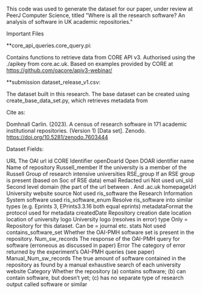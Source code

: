 
This code was used to generate the dataset for our paper, under review at PeerJ Computer Science, titled "Where is all the research software? An
analysis of software in UK academic repositories."

Important Files

**core_api_queries.core_query.pi:

Contains functions to retrieve data from CORE API v3. Authorised using the ./apikey from core.ac.uk.
Based on examples provided by CORE at https://github.com/oacore/apiv3-webinar/

**submission dataset_release_v1.csv:

The dataset built in this research.  The base dataset can be created using create_base_data_set.py, which retrieves metadata from 

Cite as:

Domhnall Carlin. (2023). A census of research software in 171 academic institutional repositories. (Version 1) [Data set]. Zenodo. https://doi.org/10.5281/zenodo.7603444



Dataset Fields:

URL	The OAI url
id	CORE Identifier
openDoarId	Open DOAR identifier
name	Name of repository
Russell_member	If the university is a member of the Russell Group of research intensive universities
RSE_group	If an RSE group is present (based on Soc of RSE data)
email	Redacted
uri	Not used
uni_sld	Second level domain (the part of the url between . And .ac.uk
homepageUrl	University website
source	Not used
ris_software	the Research Information System software used
ris_software_enum	Resolve ris_software into similar types (e.g. Eprints 3, EPrints3.3.16 both equal eprints)
metadataFormat	the protocol used for metadata
createdDate	Repository creation date
location	location of university
logo	University logo (resolves in error)
type	Only = Repository for this dataset. Can be = journal etc.
stats	Not used
contains_software_set	Whether the OAI-PMH software set is present in the repository.
Num_sw_records	The response of the OAI-PMH query for software (erroneous as discussed in paper)
Error	The category of error returned by the experiment’s OAI-PMH queries (see paper)
Manual_Num_sw_records	The true amount of software contained in the repository as found by a manual exhaustive search of each university website
Category	Whether the repository (a) contains software; (b) can contain software, but doesn’t yet; (c) has no separate type of research output called software or similar

